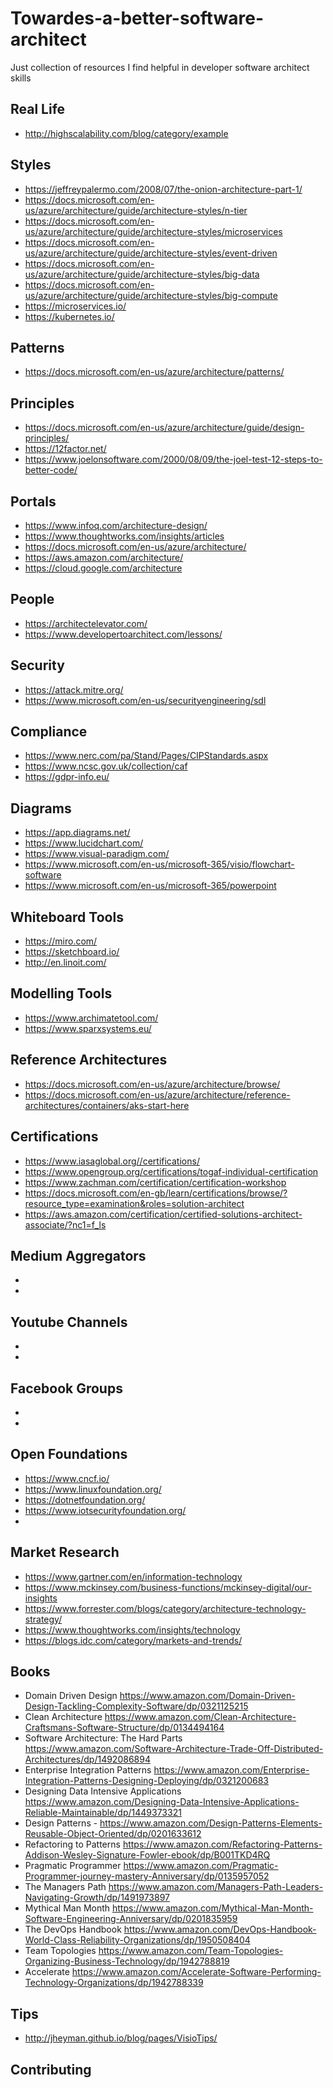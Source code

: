 # Towardes-a-better-software-architect
Just collection of resources I find helpful in developer software architect skills

## Real Life
- http://highscalability.com/blog/category/example

## Styles
- https://jeffreypalermo.com/2008/07/the-onion-architecture-part-1/
- https://docs.microsoft.com/en-us/azure/architecture/guide/architecture-styles/n-tier
- https://docs.microsoft.com/en-us/azure/architecture/guide/architecture-styles/microservices
- https://docs.microsoft.com/en-us/azure/architecture/guide/architecture-styles/event-driven
- https://docs.microsoft.com/en-us/azure/architecture/guide/architecture-styles/big-data
- https://docs.microsoft.com/en-us/azure/architecture/guide/architecture-styles/big-compute
- https://microservices.io/
- https://kubernetes.io/

## Patterns
- https://docs.microsoft.com/en-us/azure/architecture/patterns/

## Principles
- https://docs.microsoft.com/en-us/azure/architecture/guide/design-principles/
- https://12factor.net/
- https://www.joelonsoftware.com/2000/08/09/the-joel-test-12-steps-to-better-code/

## Portals
- https://www.infoq.com/architecture-design/
- https://www.thoughtworks.com/insights/articles
- https://docs.microsoft.com/en-us/azure/architecture/
- https://aws.amazon.com/architecture/
- https://cloud.google.com/architecture

## People
- https://architectelevator.com/
- https://www.developertoarchitect.com/lessons/

## Security
- https://attack.mitre.org/
- https://www.microsoft.com/en-us/securityengineering/sdl
  
## Compliance
- https://www.nerc.com/pa/Stand/Pages/CIPStandards.aspx
- https://www.ncsc.gov.uk/collection/caf
- https://gdpr-info.eu/

## Diagrams
- https://app.diagrams.net/
- https://www.lucidchart.com/
- https://www.visual-paradigm.com/
- https://www.microsoft.com/en-us/microsoft-365/visio/flowchart-software
- https://www.microsoft.com/en-us/microsoft-365/powerpoint

## Whiteboard Tools
- https://miro.com/
- https://sketchboard.io/
- http://en.linoit.com/

## Modelling Tools
- https://www.archimatetool.com/
- https://www.sparxsystems.eu/

## Reference Architectures
- https://docs.microsoft.com/en-us/azure/architecture/browse/
- https://docs.microsoft.com/en-us/azure/architecture/reference-architectures/containers/aks-start-here

## Certifications
- https://www.iasaglobal.org//certifications/
- https://www.opengroup.org/certifications/togaf-individual-certification
- https://www.zachman.com/certification/certification-workshop
- https://docs.microsoft.com/en-gb/learn/certifications/browse/?resource_type=examination&roles=solution-architect
- https://aws.amazon.com/certification/certified-solutions-architect-associate/?nc1=f_ls

## Medium Aggregators
- <insert here>
- <insert here>

## Youtube Channels
- <insert here>
- <insert here>

## Facebook Groups
- <insert here>
- <insert here>

## Open Foundations
- https://www.cncf.io/
- https://www.linuxfoundation.org/
- https://dotnetfoundation.org/
- https://www.iotsecurityfoundation.org/
- 

## Market Research
- https://www.gartner.com/en/information-technology
- https://www.mckinsey.com/business-functions/mckinsey-digital/our-insights
- https://www.forrester.com/blogs/category/architecture-technology-strategy/
- https://www.thoughtworks.com/insights/technology
- https://blogs.idc.com/category/markets-and-trends/
  
## Books
- Domain Driven Design https://www.amazon.com/Domain-Driven-Design-Tackling-Complexity-Software/dp/0321125215
- Clean Architecture https://www.amazon.com/Clean-Architecture-Craftsmans-Software-Structure/dp/0134494164
- Software Architecture: The Hard Parts https://www.amazon.com/Software-Architecture-Trade-Off-Distributed-Architectures/dp/1492086894
- Enterprise Integration Patterns https://www.amazon.com/Enterprise-Integration-Patterns-Designing-Deploying/dp/0321200683
- Designing Data Intensive Applications https://www.amazon.com/Designing-Data-Intensive-Applications-Reliable-Maintainable/dp/1449373321
- Design Patterns - https://www.amazon.com/Design-Patterns-Elements-Reusable-Object-Oriented/dp/0201633612
- Refactoring to Patterns https://www.amazon.com/Refactoring-Patterns-Addison-Wesley-Signature-Fowler-ebook/dp/B001TKD4RQ
- Pragmatic Programmer https://www.amazon.com/Pragmatic-Programmer-journey-mastery-Anniversary/dp/0135957052
- The Managers Path https://www.amazon.com/Managers-Path-Leaders-Navigating-Growth/dp/1491973897
- Mythical Man Month https://www.amazon.com/Mythical-Man-Month-Software-Engineering-Anniversary/dp/0201835959
- The DevOps Handbook https://www.amazon.com/DevOps-Handbook-World-Class-Reliability-Organizations/dp/1950508404
- Team Topologies https://www.amazon.com/Team-Topologies-Organizing-Business-Technology/dp/1942788819
- Accelerate https://www.amazon.com/Accelerate-Software-Performing-Technology-Organizations/dp/1942788339

## Tips
- http://jheyman.github.io/blog/pages/VisioTips/

## Contributing
<TODO>

